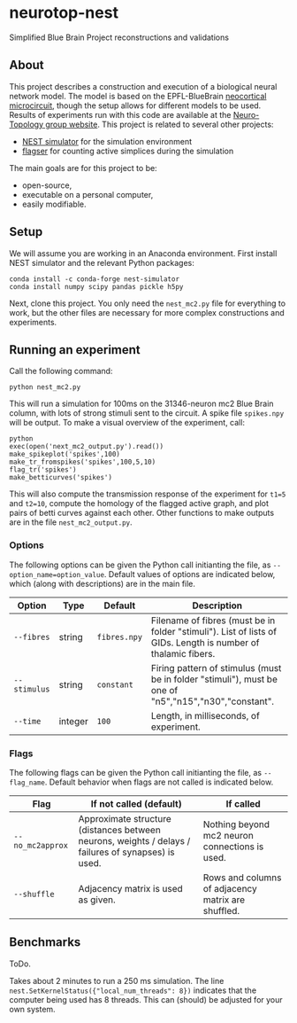 # neurotop-nest
Simplified Blue Brain Project reconstructions and validations

## About 

This project describes a construction and execution of a biological neural network model. The model is based on the EPFL-BlueBrain <a href="https://bbp.epfl.ch/nmc-portal/downloads">neocortical microcircuit</a>, though the setup allows for different models to be used. Results of experiments run with this code are available at the <a href="https://homepages.abdn.ac.uk/neurotopology/data_portal/nest/">Neuro-Topology group website</a>. This project is related to several other projects:
+ <a href="https://github.com/nest/nest-simulator">NEST simulator</a> for the simulation environment
+ <a href="https://github.com/luetge/flagser">flagser</a> for counting active simplices during the simulation

The main goals are for this project to be:
+ open-source,
+ executable on a personal computer,
+ easily modifiable.

## Setup

We will assume you are working in an Anaconda environment. First install NEST simulator and the relevant Python packages:

	conda install -c conda-forge nest-simulator 
	conda install numpy scipy pandas pickle h5py

Next, clone this project. You only need the `nest_mc2.py` file for everything to work, but the other files are necessary for more complex constructions and experiments.

## Running an experiment

Call the following command:

	python nest_mc2.py

This will run a simulation for 100ms on the 31346-neuron mc2 Blue Brain column, with lots of strong stimuli sent to the circuit. A spike file `spikes.npy` will be output. To make a visual overview of the experiment, call:

	python
	exec(open('next_mc2_output.py').read())
	make_spikeplot('spikes',100)
	make_tr_fromspikes('spikes',100,5,10)
	flag_tr('spikes')
	make_betticurves('spikes')

This will also compute the transmission response of the experiment for `t1=5` and `t2=10`, compute the homology of the flagged active graph, and plot pairs of betti curves against each other. Other functions to make outputs are in the file `nest_mc2_output.py`.


### Options

The following options can be given the Python call initianting the file, as `--option_name=option_value`. Default values of options are indicated below, which (along with descriptions) are in the main file.

| Option              | Type    | Default             | Description                                                                                                   |
| ------------------- | ------- | --------------------| ------------------------------------------------------------------------------------------------------------- |
| `--fibres`          | string  | `fibres.npy`        | Filename of fibres (must be in folder "stimuli"). List of lists of GIDs. Length is number of thalamic fibers. |
| `--stimulus`        | string  | `constant`          | Firing pattern of stimulus (must be in folder "stimuli"), must be one of "n5","n15","n30","constant".         |
| `--time`            | integer | `100`               | Length, in milliseconds, of experiment.                                                                       |


### Flags

The following flags can be given the Python call initianting the file, as `--flag_name`. Default behavior when flags are not called is indicated below.

| Flag              | If not called (default)                                                                             | If called                                            |
| ----------------- | --------------------------------------------------------------------------------------------------- | ---------------------------------------------------- |
| `--no_mc2approx`  | Approximate structure (distances between neurons, weights / delays / failures of synapses) is used. | Nothing beyond mc2 neuron connections is used.       |
| `--shuffle`       | Adjacency matrix is used as given.                                                                  | Rows and columns of adjacency matrix are shuffled.   |


## Benchmarks

ToDo.

Takes about 2 minutes to run a 250 ms simulation. The line `nest.SetKernelStatus({"local_num_threads": 8})` indicates that the computer being used has 8 threads. This can (should) be adjusted for your own system.
